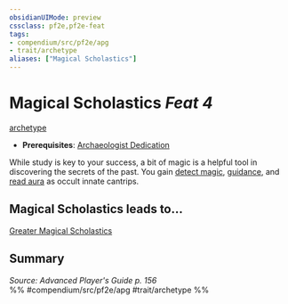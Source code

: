 ```yaml
---
obsidianUIMode: preview
cssclass: pf2e,pf2e-feat
tags:
- compendium/src/pf2e/apg
- trait/archetype
aliases: ["Magical Scholastics"]
---
```

# Magical Scholastics  *Feat 4*  
[archetype](rules/traits/archetype.md)  

- **Prerequisites**: [Archaeologist Dedication](compendium/feats/archaeologist-dedication-apg.md)

While study is key to your success, a bit of magic is a helpful tool in discovering the secrets of the past. You gain [detect magic](compendium/spells/detect-magic.md), [guidance](compendium/spells/guidance.md), and [read aura](compendium/spells/read-aura.md) as occult innate cantrips.

## Magical Scholastics leads to...

[Greater Magical Scholastics](compendium/feats/greater-magical-scholastics-apg.md)

## Summary

*Source: Advanced Player's Guide p. 156*  
%% #compendium/src/pf2e/apg #trait/archetype %%